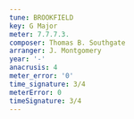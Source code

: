 ```yaml
---
tune: BROOKFIELD
key: G Major
meter: 7.7.7.3.
composer: Thomas B. Southgate
arranger: J. Montgomery
year: '-'
anacrusis: 4
meter_error: '0'
time_signature: 3/4
meterError: 0
timeSignature: 3/4
---
```

